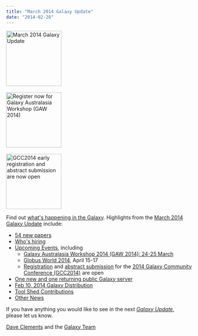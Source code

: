 ```yaml
---
title: "March 2014 Galaxy Update"
date: "2014-02-28"
---
```

<div class='right'>
<a href='/galaxy-updates/2014-03/'><img src="/src/images/logos/GalaxyUpdate200.png" alt="March 2014 Galaxy Update" width=150 /></a>
<br /><br />
<a href='/galaxy-updates/2014-03/#galaxy-australasia-workshop-2014-24-25-march'><img src="/src/images/logos/GAW2014-200.png" alt="Register now for Galaxy Australasia Workshop (GAW 2014)" width="150" /></a><br /><br />
<a href='/galaxy-updates/2014-03/#gcc2014-june-30---july-2-baltimore'><img src="/src/images/logos/GCC2014LogoWide200.png" alt="GCC2014 early registration and abstract submission are now open" width="150" /></a>
</div>

Find out [what's happening in the Galaxy](/galaxy-updates/2014-03/).  Highlights from the [March 2014 Galaxy Update](/galaxy-updates/2014-03/) include: 

* [54 new papers](/galaxy-updates/2014-03/#new-papers)
* [Who's hiring](/galaxy-updates/2014-03/#whos-hiring)
* [Upcoming Events](/galaxy-updates/2014-03/#events), including
  * [Galaxy Australasia Workshop 2014 (GAW 2014): 24-25 March](/galaxy-updates/2014-03/#galaxy-australasia-workshop-2014-24-25-march)
  * [Globus World 2014](/galaxy-updates/2014-03/#globus-world-2014), April 15-17
  * [Registration](/galaxy-updates/2014-03/#registration-is-open) and [abstract submission](/galaxy-updates/2014-03/#abstract-submission-is-open) for the [2014 Galaxy Community Conference (GCC2014)](/galaxy-updates/2014-03/#gcc2014-june-30---july-2-baltimore) are open
* [One new and one returning public Galaxy server](/galaxy-updates/2014-03/#new-public-servers)
* [Feb 10, 2014 Galaxy Distribution](/galaxy-updates/2014-03/#galaxy-distributions)
* [Tool Shed Contributions](/galaxy-updates/2014-03/#toolshed-contributions) 
* [Other News](/galaxy-updates/2014-03/#other-news)

If you have anything you would like to see in the next *[Galaxy Update](/galaxy-updates/)*, please let us know.

[Dave Clements](/people/dave-clements/) and the [Galaxy Team](/galaxy-team/)
